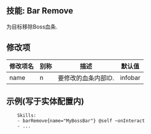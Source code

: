 技能: Bar Remove
--------------------------

为目标移除Boss血条.

修改项
----------

| 修改项名 | 别称    | 描述                                                                                                    | 默认值 |
|-----------|------------|----------------------------------------------------------------------------------------------------------------|---------------|
| name      | n       | 要修改的血条内部ID.                                | infobar                     |

示例(写于实体配置内)
--------

```
    Skills:
    - barRemove{name="MyBossBar"} @self ~onInteract
    - ...
```